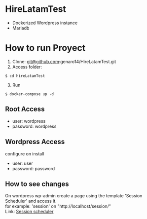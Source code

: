 # HireLatamTest
+ Dockerized Wordpress instance 
+ Mariadb

# How to run Proyect

1. Clone: git@github.com:genaro14/HireLatamTest.git
2. Access folder:
```
$ cd hireLatamTest
```
3. Run
```
$ docker-compose up -d
```
## Root Access
+ user: wordpress
+ password: wordpress

## Wordpress Access
 configure on install
+ user: user
+ password: password

## How to see changes
On wordpress wp-admin create a page using the template 'Session Scheduler' and access it.       
for example:  'session' on "http://localhost/session/"      
Link: [Session scheduler](http://localhost/session/)  



